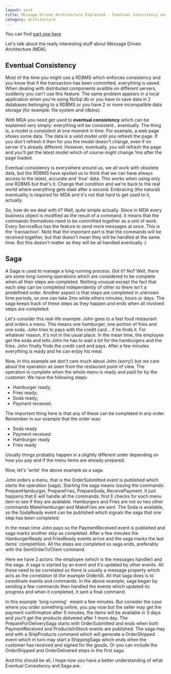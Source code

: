 ```yaml
---
layout: post
title: Message Driven Architecture Explained - Eventual Consistency and Saga
category: Architecture
---
```


You can find [part one here](http://www.sapiensworks.com/blog/post/2013/04/19/Message-Driven-Architecture-Explained-Basics.aspx)

 Let's talk about the really interesting stuff about Message Driven Architecture (MDA).

 
## Eventual Consistency

 Most of the time you might use a RDBMS which enforces consistency and you know that if the transaction has been committed, everything is saved. When dealing with distributed components availble on different servers, suddenly you can't use this feature. The same problem appears in a local application when you're using NoSql db or you have to save data in 2 databases belonging to a RDBMS or you have 2 or more incompatible data storage (for example: file system and rdbms).

 With MDA you need get used to **eventual consistency** which can be explained very simply: everything will be consistent.. eventually. The thing is, a model is consistent at one moment in time. For example, a web page shows some data. The data is a valid model until you refresh the page. If you don't refresh it then for you the model doesn't change, even if on server it's already different. However, eventually, you will refresh the page and you'll get the latest model which of course might change 1ms after the page loaded.

 Eventual consistency is everywhere around us, we all work with obsolete data, but the RDBMS have spoiled us to think that we can have always access to the latest, accurate and 'true' data. This works when using only one RDBMS but that's it. Change that condition and we're back to the real world where everything gets stale after a second. Embracing (the natural) eventuality is required for MDA and it's not that hard to get used to it, actually.

 So, how do we deal with it? Well, quite simple actually. Since in MDA every business object is modified as the result of a command, it means that the commands themselves need to be committed together as a unit of work. Every ServiceBus has the feature to send more messages at once. This is the 'transaction'. Note that the important part is that the commands will be received together, but that doesn't mean they will be handled at the same time. But this doesn't matter as they will be all handled eventually :)

 
## Saga

 A Saga is used to manage a long running process. Got it? No? Well, there are some long running operations which are considered to be complete when all their steps are completed. Nothing unusual except the fact that each step can be completed independently of other so there isn't a predefined order. Another aspect is that steps are completed in unknown time periods, so one can take 2ms while others minutes, hours or days. The saga keeps track of these steps as they happen and ends when all involved steps are completed.

 Let's consider this real-life example: John goes to a fast food restaurant and orders a menu. This means one hamburger, one portion of fries and one soda. John tries to pays with the credit card... if he finds it. For whatever reason, it's not in the usual place. In the mean time, the employee get the soda and tells John he has to wait a bit for the hamburgers and the fries. John finally finds the credit card and pays. After a few minutes everything is ready and he can enjoy his meal.

 Now, in this example we don't care much about John (sorry!) but we care about the operation as seen from the restaurant point of view. The operation is complete when the whole menu is ready and paid for by the customer. We have the following steps:  
- Hamburger ready;  
- Fries ready;  
- Soda ready;  
- Payment received.

 The important thing here is that any of these can be completed in any order. Remember in our example that the order was:  
- Soda ready  
- Payment received  
- Hamburger ready  
- Fries ready

 Usually things probably happen in a slightly different order depending on how you pay and if the menu items are already prepared.

 Now, let's 'write' the above example as a saga.

 John orders a menu, that is the OrderSubmitted event is published which starts the operation (saga). Starting the saga means issuing the commands: PrepareHamburger, PrepareFries, PrepareSoda, ReceivePayment. It just happens that E will handle all the commands: first E checks for each menu item to see if they are available. Hamburgers and Fries are not so two other commands MakeHamburger and MakeFries are sent. The Soda is available, so the SodaReady event can be published which signals the saga that one step has been completed.

 In the mean time John pays so the PaymentReceived event is published and saga marks another step as completed. After a few minutes the HamburgerReady and FriesReady events arrive and the saga marks the last items' completition. All the steps are completed so saga ends, preferably with the SentOrderToClient command.

 Here we have 2 actors: the employee (which is the messages handler) and the saga. A saga is started by an event and it's updated by other events. All these need to be correlated so there is usually a message property which acts as the correlation id (for example OrderId). All that saga does is to coordinate events and commands. In the above example, saga began by sending a few commands then handled the events which updated its progress and when it completed, it sent a final command.

 In this example 'long running'  meant a few minutes. But consider the case where you order something online, you pay now but the seller may get the payment confirmation after 5 minutes, the items will be available in 3 days and you'll get the products delivered after 1 more day. The PrepareForDeliverySaga starts with OrderSubmitted and ends when both PaymentReceived and ProductsInStock events are published. The saga may end with a ShipProducts command which will generate a OrderShipped event which in turn may start a ShippingSaga which ends when the customer has received and signed for the goods. Or you can include the OrderShipped and OrderDelivered steps in the first saga.

 And this should be all, I hope now you have a better understanding of what Eventual Consistency and Saga are.


